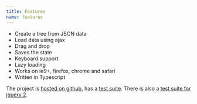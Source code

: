 ```yaml
---
title: Features
name: features
---
```


* Create a tree from JSON data
* Load data using ajax
* Drag and drop
* Saves the state
* Keyboard support
* Lazy loading
* Works on ie9+, firefox, chrome and safari
* Written in Typescript

The project is [hosted on github](https://github.com/mbraak/jqTree), has a [test suite](../test/test.html). There is also a [test suite for jquery 2](../test/test_jquery_2.html).

